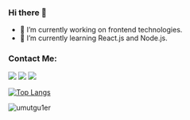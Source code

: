 ### Hi there 👋


- 🔭 I’m currently working on frontend technologies.
- 🌱 I’m currently learning React.js and Node.js.


### Contact Me:

[<img src="https://cdn3.iconfinder.com/data/icons/colorful-guache-social-media-logos-1/159/social-media_gmail-64.png"/>](mailto:umutgul3r@gmail.com)
[<img target="_blank" src="https://cdn4.iconfinder.com/data/icons/colorful-guache-social-media-logos-1/159/social-media_linkedin-64.png"/>](https://www.linkedin.com/in/umutgu1er/)
[<img target="_blank" src="https://cdn2.iconfinder.com/data/icons/colorful-guache-social-media-logos-1/155/social-media_twitter-64.png"/>](https://twitter.com/umutgu1er)


[![Top Langs](https://github-readme-stats.vercel.app/api/top-langs/?username=umutgu1er&layout=compact)](https://github.com/anuraghazra/github-readme-stats)

<p align="left"> <img src="https://komarev.com/ghpvc/?username=umutgu1er" alt="umutgu1er" /> </p>
